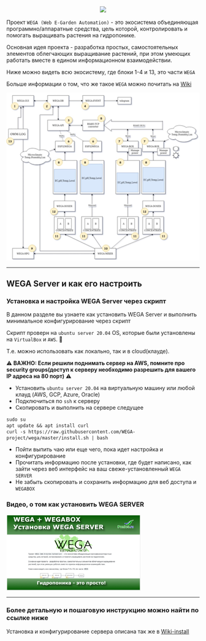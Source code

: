 
<div align="center">
  <a href="https://raw.githubusercontent.com/WEGA-project/WEGA/master/wega.png"><img src="https://raw.githubusercontent.com/WEGA-project/WEGA/master/wega.png" width="350"></a>
</div>


Проект `WEGA (Web E-Garden Automation)` - это экосистема объединяющая программно/аппаратные средства, цель которой, контролировать и помогать выращивать растения на гидропонике. 

Основная идея проекта - разработка простых, самостоятельных элементов облегчающих выращивание растений, при этом умеющих работать вместе в едином информационном взаимодействии.

Ниже можно видеть всю экосистему, где блоки 1-4 и 13, это части `WEGA`

Больше информации о том, что же такое `WEGA` можно почитать на [Wiki](https://github.com/WEGA-project/WEGA/wiki)

<div align="center">
  <a href="images/wega-ecosystem.jpeg"><img src="images/wega-ecosystem.jpeg" width="650"></a>
</div>


---
## WEGA Server и как его настроить

### Установка и настройка WEGA Server через скрипт
В данном разделе вы узнаете как установить WEGA Server и выполнить минимальное конфигурирование через скрипт

Скрипт проверн на `ubuntu server 20.04` OS, которые были установлены на `VirtualBox` и `AWS`. 🥳

Т.е. можно использовать как локально, так и в cloud(клауде).

⚠️ **ВАЖНО: Если решили поднимать сервер на AWS, помните про security groups(доступ к серверу необходимо разрешить для вашего IP адреса на 80 порт)** ⚠️

* Установить `ubuntu server 20.04` на виртуальную машину или любой клауд (AWS, GCP, Azure, Oracle)
* Подключиться по `ssh` к серверу
* Скопировать и выполнить на сервере следущее
``` 
sudo su
apt update && apt install curl
curl -s https://raw.githubusercontent.com/WEGA-project/wega/master/install.sh | bash
```
* Пойти выпить чаю или еще чего, пока идет настройка и конфигурирование
* Прочитать информацию после установки, где будет написано, как зайти через веб интерфейс на ваш свеже-установленный `WEGA SERVER`
* Не забыть скопировать и сохранить информацию для веб доступа и `WEGABOX`

### Видео, о том как установить WEGA SERVER
<div>
  <a href="https://youtu.be/TOMY-anSX0E"><img src="images/title_out.jpg" width="350"></a>
</div>

---
### Более детальную и пошаговую инструкцию можно найти по ссылке ниже

Установка и конфигурирование сервера описана так же в [Wiki-install](https://github.com/WEGA-project/WEGA/wiki/install)
